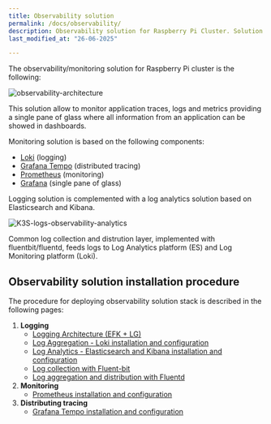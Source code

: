 ```yaml
---
title: Observability solution
permalink: /docs/observability/
description: Observability solution for Raspberry Pi Cluster. Solution based on Grafana Loki (logs), Prometheus (metrics) and Tempo (traces). Observability solution combined with Logs analytics solution based on ElasticSearch and Kibana.
last_modified_at: "26-06-2025"

---
```



The observability/monitoring solution for Raspberry Pi cluster is the following:

![observability-architecture](/assets/img/observability-architecture.png)

This solution allow to monitor application traces, logs and metrics providing a single pane of glass where all information from an application can be showed in dashboards.

Monitoring solution is based on the following components:
- [Loki](https://grafana.com/oss/loki/) (logging)
- [Grafana Tempo](https://grafana.com/oss/tempo/) (distributed tracing)
- [Prometheus](https://prometheus.io/) (monitoring)
- [Grafana](https://grafana.com/oss/grafana/) (single pane of glass)

Logging solution is complemented with a log analytics solution based on Elasticsearch and Kibana.

![K3S-logs-observability-analytics](/assets/img/logs_loki_es.png)

Common log collection and distrution layer, implemented with fluentbit/fluentd, feeds logs to Log Analytics platform (ES) and Log Monitoring platform (Loki).


## Observability solution installation procedure

The procedure for deploying observability solution stack is described in the following pages:

1. **Logging**
   - [Logging Architecture (EFK + LG)](/docs/logging/)
   - [Log Aggregation - Loki installation and configuration](/docs/loki/)
   - [Log Analytics - Elasticsearch and Kibana installation and configuration](/docs/elasticsearch/)
   - [Log collection with Fluent-bit](/docs/fluentbit/)
   - [Log aggregation and distribution with Fluentd](/docs/fluentd/)
2. **Monitoring**
   - [Prometheus installation and configuration](/docs/prometheus/)
3. **Distributing tracing**
   - [Grafana Tempo installation and configuration](/docs/tracing/)